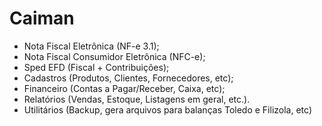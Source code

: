 # Caiman

- Nota Fiscal Eletrônica (NF-e 3.1);
- Nota Fiscal Consumidor Eletrônica (NFC-e);
- Sped EFD (Fiscal + Contribuições);
- Cadastros (Produtos, Clientes, Fornecedores, etc);
- Financeiro (Contas a Pagar/Receber, Caixa, etc);
- Relatórios (Vendas, Estoque, Listagens em geral, etc.).
- Utilitários (Backup, gera arquivos para balanças Toledo e Filizola, etc)
